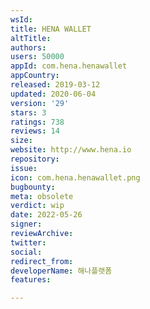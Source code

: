 ```yaml
---
wsId: 
title: HENA WALLET
altTitle: 
authors: 
users: 50000
appId: com.hena.henawallet
appCountry: 
released: 2019-03-12
updated: 2020-06-04
version: '29'
stars: 3
ratings: 738
reviews: 14
size: 
website: http://www.hena.io
repository: 
issue: 
icon: com.hena.henawallet.png
bugbounty: 
meta: obsolete
verdict: wip
date: 2022-05-26
signer: 
reviewArchive: 
twitter: 
social: 
redirect_from: 
developerName: 해나플랫폼
features: 

---
```


